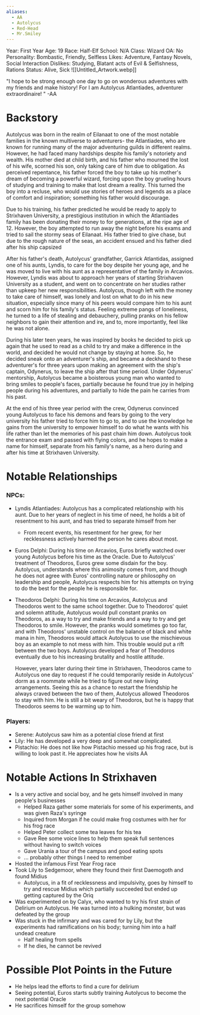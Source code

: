 ```yaml
---
aliases:
  - AA
  - Autolycus
  - Red-Head
  - Mr.Smiley
---
```

Year: First Year
Age: 19
Race: Half-Elf
School: N/A
Class: Wizard
OA: No
Personality: Bombastic, Friendly, Selfless
Likes: Adventure, Fantasy Novels, Social Interaction
Dislikes: Studying, Blatant acts of Evil & Selfishness, Rations
Status: Alive, Sick
![[Untitled_Artwork.webp]]

"I hope to be strong enough one day to go on wonderous adventures with my friends and make history! For I am Autolycus Atlantiades, adventurer extraordinaire! " -AA
# Backstory

Autolycus was born in the realm of Eilanaat to one of the most notable families in the known multiverse to adventurers- the Atlantiades, who are known for running many of the major adventuring guilds in different realms. However, he had faced many hardships despite his family's notoriety and wealth. His mother died at child birth, and his father who mourned the lost of his wife, scorned his son, only taking care of him due to obligation. As perceived repentance, his father forced the boy to take up his mother's dream of becoming a powerful wizard, forcing upon the boy grueling hours of studying and training to make that lost dream a reality. This turned the boy into a recluse, who would use stories of heroes and legends as a place of comfort and inspiration; something his father would discourage. 

Due to his training, his father predicted he would be ready to apply to Strixhaven University, a prestigious institution in which the Atlantiades family has been donating their money to for generations, at the ripe age of 12. However, the boy attempted to run away the night before his exams and tried to sail the stormy seas of Eilanaat. His father tried to give chase, but due to the rough nature of the seas, an accident ensued and his father died after his ship capsized

After his father's death, Autolycus' grandfather, Garrick Atlantidas, assigned one of his aunts, Lyndis, to care for the boy despite her young age, and he was moved to live with his aunt as a representative of the family in Arcavios. However, Lyndis was about to approach her years of starting Strixhaven University as a student, and went on to concentrate on her studies rather than upkeep her new responsibilities. Autolycus, though left with the money to take care of himself, was lonely and lost on what to do in his new situation, especially since many of his peers would compare him to his aunt and scorn him for his family's status. Feeling extreme pangs of loneliness, he turned to a life of stealing and debauchery, pulling pranks on his fellow neighbors to gain their attention and ire, and to, more importantly, feel like he was not alone. 

During his later teen years, he was inspired by books he decided to pick up again that he used to read as a child to try and make a difference in the world, and decided he would not change by staying at home. So, he decided sneak onto an adventurer's ship, and became a deckhand to these adventurer's for three years upon making an agreement with the ship's captain, Odynerus, to leave the ship after that time period. Under Odynerus' mentorship, Autolycus became a boisterous young man who wanted to bring smiles to people's faces, partially because he found true joy in helping people during his adventures, and partially to hide the pain he carries from his past.

At the end of his three year period with the crew, Odynerus convinced young Autolycus to face his demons and fears by going to the very university his father tried to force him to go to, and to use the knowledge he gains from the university to empower himself to do what he wants with his life rather than let the memories of his past chain him down. Autolycus took the entrance exam and passed with flying colors, and he hopes to make a name for himself, separate from his family's name, as a hero during and after his time at Strixhaven University. 

# Notable Relationships

### NPCs:
- Lyndis Atlantiades: Autolycus has a complicated relationship with his aunt. Due to her years of neglect in his time of need, he holds a bit of resentment to his aunt, and has tried to separate himself from her
	- From recent events, his resentment for her grew, for her recklessness actively harmed the person he cares about most. 
- Euros Delphi: During his time on Arcavios, Euros briefly watched over young Autolycus before his time as the Oracle. Due to Autolycus' treatment of Theodoros, Euros grew some disdain for the boy. Autolycus, understands where this animosity comes from, and though he does not agree with Euros' controlling nature or philosophy on leadership and people, Autolycus respects him for his attempts on trying to do the best for the people he is responsible for. 
- Theodoros Delphi: During his time on Arcavios, Autolycus and Theodoros went to the same school together. Due to Theodoros' quiet and solemn attitude, Autolycus would pull constant pranks on Theodoros, as a way to try and make friends and a way to try and get Theodoros to smile. However, the pranks would sometimes go too far, and with Theodoros' unstable control on the balance of black and white mana in him, Theodoros would attack Autolycus to use the mischievous boy as an example to not mess with him. This trouble would put a rift between the two boys. Autolycus developed a fear of Theodoros eventually due to his increasing brutality and hostile attitude.

  However, years later during their time in Strixhaven, Theodoros came to Autolycus one day to request if he could temporarily reside in Autolycus' dorm as a roommate while he tried to figure out new living arrangements. Seeing this as a chance to restart the friendship he always craved between the two of them, Autolycus allowed Theodoros to stay with him. He is still a bit weary of Theodoros, but he is happy that Theodoros seems to be warming up to him. 
### Players:
- Serene: Autolycus saw him as a potential close friend at first 
- Lily: He has developed a very deep and somewhat complicated.
- Pistachio: He does not like how Pistachio messed up his frog race, but is willing to look past it. He appreciates how he visits AA 

# Notable Actions In Strixhaven
- Is a very active and social boy, and he gets himself involved in many people's businesses
	- Helped Raza gather some materials for some of his experiments, and was given Raza's syringe 
	- Inquired from Morgan if he could make frog costumes with her for his frog race
	- Helped Peter collect some tea leaves for his tea
	- Gave Ree some voice lines to help them speak full sentences without having to switch voices
	- Gave Urania a tour of the campus and good eating spots
	- ... probably other things I need to remember
- Hosted the infamous First Year Frog race
- Took Lily to Sedgemoor, where they found their first Daemogoth and found Midius
	- Autolycus, in a fit of recklessness and impulsivity, goes by himself to try and rescue Midius which partially succeeded but ended up getting captured by the Oriq
- Was experimented on by Calyx, who wanted to try his first strain of Delirium on Autolycus. He was turned into a hulking monster, but was defeated by the group
- Was stuck in the infirmary and was cared for by Lily, but the experiments had ramifications on his body; turning him into a half undead creature
	- Half healing from spells
	- If he dies, he cannot be revived
# Possible Plot Points in the Future
- He helps lead the efforts to find a cure for delirium
- Seeing potential, Euros starts subtly training Autolycus to become the next potential Oracle
- He sacrifices himself for the group somehow